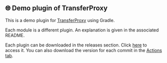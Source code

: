 ## 🌐 Demo plugin of TransferProxy

This is a demo plugin for [TransferProxy](https://github.com/YvanMazy/TransferProxy/) using Gradle.

Each module is a different plugin. An explanation is given in the associated README.

Each plugin can be downloaded in the releases section.
Click [here](https://github.com/YvanMazy/TransferProxy-Demo-plugin/releases) to access it.
You can also download the version for each commit in
the [Actions tab](https://github.com/YvanMazy/TransferProxy-Demo-plugin/actions).
